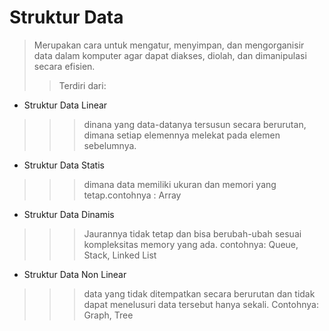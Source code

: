# Struktur Data 

>Merupakan cara untuk mengatur, menyimpan, dan mengorganisir data dalam komputer agar dapat diakses, diolah, dan dimanipulasi secara efisien.
>>Terdiri dari:

* Struktur Data Linear
>>>dinana yang data-datanya tersusun secara berurutan, dimana setiap elemennya
melekat pada elemen sebelumnya.
- Struktur Data Statis
>>>dimana data memiliki ukuran dan memori yang tetap.contohnya : Array
- Struktur Data Dinamis
>>>Jaurannya tidak tetap dan bisa berubah-ubah sesuai kompleksitas memory yang ada.
contohnya: Queue, Stack, Linked List
* Struktur Data Non Linear
>>>data yang tidak ditempatkan secara berurutan dan tidak dapat menelusuri data tersebut hanya sekali.
Contohnya: Graph, Tree